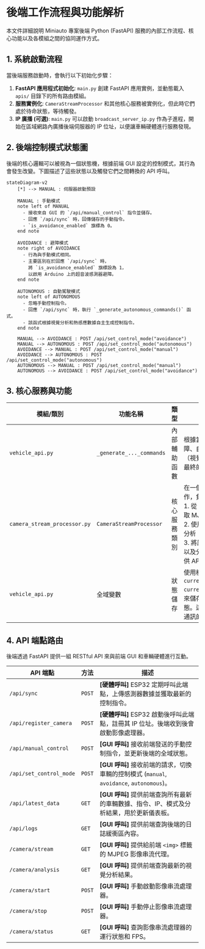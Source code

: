 # 後端工作流程與功能解析

本文件詳細說明 Miniauto 專案後端 Python (FastAPI) 服務的內部工作流程、核心功能以及各模組之間的協同運作方式。

## 1. 系統啟動流程

當後端服務啟動時，會執行以下初始化步驟：

1.  **FastAPI 應用程式初始化**: `main.py` 創建 FastAPI 應用實例，並動態載入 `apis/` 目錄下的所有路由模組。
2.  **服務實例化**: `CameraStreamProcessor` 和其他核心服務被實例化，但此時它們處於待命狀態，等待觸發。
3.  **IP 廣播 (可選)**: `main.py` 可以啟動 `broadcast_server_ip.py` 作為子進程，開始在區域網路內廣播後端伺服器的 IP 位址，以便讓車輛硬體進行服務發現。

## 2. 後端控制模式狀態圖

後端的核心邏輯可以被視為一個狀態機，根據前端 GUI 設定的控制模式，其行為會發生改變。下圖描述了這些狀態以及觸發它們之間轉換的 API 呼叫。

```mermaid
stateDiagram-v2
    [*] --> MANUAL : 伺服器啟動預設

    MANUAL : 手動模式
    note left of MANUAL
      - 接收來自 GUI 的 `/api/manual_control` 指令並儲存。
      - 回應 `/api/sync` 時，回傳儲存的手動指令。
      - `is_avoidance_enabled` 旗標為 0。
    end note

    AVOIDANCE : 避障模式
    note right of AVOIDANCE
      - 行為與手動模式相同。
      - 主要區別在於回應 `/api/sync` 時，
        將 `is_avoidance_enabled` 旗標設為 1，
        以啟用 Arduino 上的超音波感測器避障。
    end note

    AUTONOMOUS : 自動駕駛模式
    note left of AUTONOMOUS
      - 忽略手動控制指令。
      - 回應 `/api/sync` 時，執行 `_generate_autonomous_commands()` 函式。
      - 該函式根據視覺分析和熱感應數據自主生成控制指令。
    end note

    MANUAL --> AVOIDANCE : POST /api/set_control_mode("avoidance")
    MANUAL --> AUTONOMOUS : POST /api/set_control_mode("autonomous")
    AVOIDANCE --> MANUAL : POST /api/set_control_mode("manual")
    AVOIDANCE --> AUTONOMOUS : POST /api/set_control_mode("autonomous")
    AUTONOMOUS --> MANUAL : POST /api/set_control_mode("manual")
    AUTONOMOUS --> AVOIDANCE : POST /api/set_control_mode("avoidance")
```

## 3. 核心服務與功能

| 模組/類別 | 功能名稱 | 類型 | 描述 |
|---|---|---|---|
| `vehicle_api.py` | `_generate_..._commands` | 內部輔助函數 | 根據當前的控制模式（手動、避障、自主）和所有感測器數據（視覺、熱成像、超音波）生成最終的車輛控制指令。 |
| `camera_stream_processor.py` | `CameraStreamProcessor` | 核心服務類別 | 在一個獨立的背景執行緒中運作，負責：<br>1. 從 ESP32-CAM 的 IP 位址拉取 MJPEG 影像串流。<br>2. 使用 OpenCV 進行即時影像分析（如障礙物偵測）。<br>3. 將原始影像幀、處理後的影像以及分析結果儲存在記憶體中，供 API 層取用。 |
| `vehicle_api.py` | 全域變數 | 狀態儲存 | 使用模組級的全域變數（如 `current_control_mode`, `current_manual_motor_speed`）來儲存從 GUI 收到的最新控制狀態。這是後端與硬體之間非同步通訊的關鍵。 |

## 4. API 端點路由

後端透過 FastAPI 提供一組 RESTful API 來與前端 GUI 和車輛硬體進行互動。

| API 端點 | 方法 | 描述 |
|---|---|---|
| `/api/sync` | `POST` | **[硬體呼叫]** ESP32 定期呼叫此端點，上傳感測器數據並獲取最新的控制指令。 |
| `/api/register_camera` | `POST` | **[硬體呼叫]** ESP32 啟動後呼叫此端點，註冊其 IP 位址。後端收到後會啟動影像處理器。 |
| `/api/manual_control` | `POST` | **[GUI 呼叫]** 接收前端發送的手動控制指令，並更新後端的全域狀態。 |
| `/api/set_control_mode` | `POST` | **[GUI 呼叫]** 接收前端的請求，切換車輛的控制模式 (`manual`, `avoidance`, `autonomous`)。 |
| `/api/latest_data` | `GET` | **[GUI 呼叫]** 提供前端查詢所有最新的車輛數據、指令、IP、模式及分析結果，用於更新儀表板。 |
| `/api/logs` | `GET` | **[GUI 呼叫]** 提供前端查詢後端的日誌緩衝區內容。 |
| `/camera/stream` | `GET` | **[GUI 呼叫]** 提供給前端 `<img>` 標籤的 MJPEG 影像串流代理。 |
| `/camera/analysis` | `GET` | **[GUI 呼叫]** 提供前端查詢最新的視覺分析結果。 |
| `/camera/start` | `POST` | **[GUI 呼叫]** 手動啟動影像串流處理器。 |
| `/camera/stop` | `POST` | **[GUI 呼叫]** 手動停止影像串流處理器。 |
| `/camera/status` | `GET` | **[GUI 呼叫]** 查詢影像串流處理器的運行狀態和 FPS。 |
